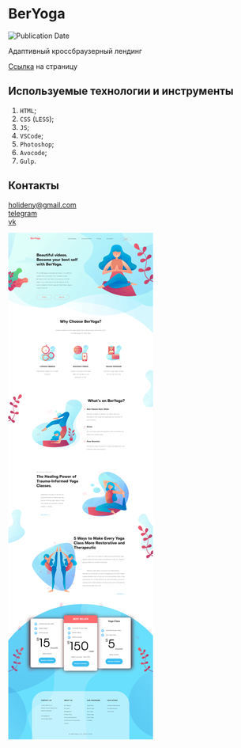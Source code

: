 # BerYoga
![Publication Date](https://img.shields.io/static/v1?label=Release%20Date&message=01.05.2019&color=brightgreen&style=flat-square)

Адаптивный кроссбраузерный лендинг

[Ссылка](https://holiden.github.io/portfolio/BerYoga/index.html) на страницу

## Используемые технологии и инструменты
1. `HTML`;
2. `CSS` (`LESS`);
3. `JS`;
4. `VSCode`;
5. `Photoshop`;
6. `Avocode`;
7. `Gulp`.

## Контакты
<holideny@gmail.com>  
[telegram](https://t.me/holiden)  
[vk](https://vk.com/holiden)

![Screenshot макета](https://github.com/Holiden/BerYoga/blob/master/source/images/screenshot.png)
